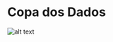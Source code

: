 # Copa dos Dados
![alt text](https://thiagoramos20042-copa-dos-dados-copa-dos-dados-pvz399.streamlitapp.com/~/+/media/b1daaa75b564927e57fcbf8dc22bf890f9b6918e8810d881677faabf.png)
